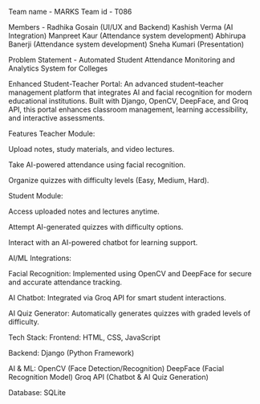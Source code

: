 Team name - MARKS 
Team id - T086

Members - Radhika Gosain (UI/UX and Backend)
Kashish Verma (AI Integration)
Manpreet Kaur (Attendance system development)
Abhirupa Banerji (Attendance system development)
Sneha Kumari (Presentation)

Problem Statement - Automated Student Attendance Monitoring and Analytics System for Colleges

Enhanced Student-Teacher Portal:
An advanced student–teacher management platform that integrates AI and facial recognition for modern educational institutions.
Built with Django, OpenCV, DeepFace, and Groq API, this portal enhances classroom management, learning accessibility, and interactive assessments.

 Features
 Teacher Module:

Upload notes, study materials, and video lectures.

Take AI-powered attendance using facial recognition.

Organize quizzes with difficulty levels (Easy, Medium, Hard).

 Student Module:

Access uploaded notes and lectures anytime.

Attempt AI-generated quizzes with difficulty options.

Interact with an AI-powered chatbot for learning support.

 AI/ML Integrations:

Facial Recognition: Implemented using OpenCV and DeepFace for secure and accurate attendance tracking.

AI Chatbot: Integrated via Groq API for smart student interactions.

AI Quiz Generator: Automatically generates quizzes with graded levels of difficulty.

Tech Stack:
Frontend:
HTML, CSS, JavaScript

Backend:
Django (Python Framework)

AI & ML:
OpenCV (Face Detection/Recognition)
DeepFace (Facial Recognition Model)
Groq API (Chatbot & AI Quiz Generation)

Database:
SQLite
